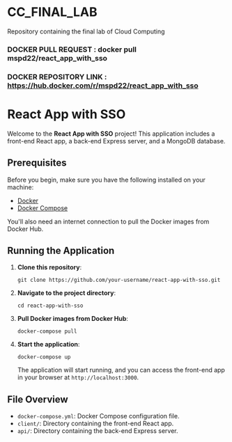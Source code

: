 # CC_FINAL_LAB
Repository containing the final lab of Cloud Computing

### DOCKER PULL REQUEST : docker pull mspd22/react_app_with_sso
### DOCKER REPOSITORY LINK : https://hub.docker.com/r/mspd22/react_app_with_sso

# React App with SSO

Welcome to the **React App with SSO** project! This application includes a front-end React app, a back-end Express server, and a MongoDB database.

## Prerequisites

Before you begin, make sure you have the following installed on your machine:

- [Docker](https://docs.docker.com/get-docker/)
- [Docker Compose](https://docs.docker.com/compose/install/)

You'll also need an internet connection to pull the Docker images from Docker Hub.

## Running the Application

1. **Clone this repository**:

    ```shell
    git clone https://github.com/your-username/react-app-with-sso.git
    ```

2. **Navigate to the project directory**:

    ```shell
    cd react-app-with-sso
    ```

3. **Pull Docker images from Docker Hub**:

    ```shell
    docker-compose pull
    ```

4. **Start the application**:

    ```shell
    docker-compose up
    ```

    The application will start running, and you can access the front-end app in your browser at `http://localhost:3000`.

## File Overview

- `docker-compose.yml`: Docker Compose configuration file.
- `client/`: Directory containing the front-end React app.
- `api/`: Directory containing the back-end Express server.
